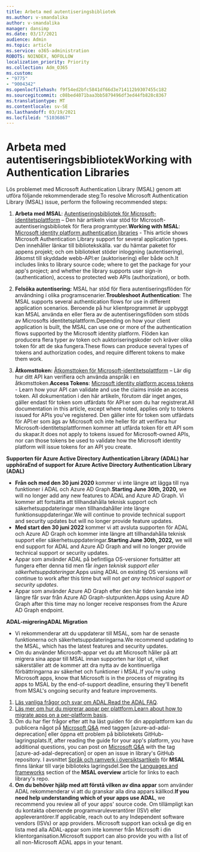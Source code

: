 ```yaml
---
title: Arbeta med autentiseringsbibliotek
ms.author: v-smandalika
author: v-smandalika
manager: dansimp
ms.date: 03/17/2021
audience: Admin
ms.topic: article
ms.service: o365-administration
ROBOTS: NOINDEX, NOFOLLOW
localization_priority: Priority
ms.collection: Adm_O365
ms.custom:
- "9775"
- "9004342"
ms.openlocfilehash: f9f54ed2bfc5841df66d3e714112b9307455c182
ms.sourcegitcommit: c08bed4071baa3bb5879496df3ed44fb828c8367
ms.translationtype: MT
ms.contentlocale: sv-SE
ms.lasthandoff: 03/19/2021
ms.locfileid: "51036867"
---
```

# <a name="working-with-authentication-libraries"></a><span data-ttu-id="eb5bf-102">Arbeta med autentiseringsbibliotek</span><span class="sxs-lookup"><span data-stu-id="eb5bf-102">Working with Authentication Libraries</span></span>

<span data-ttu-id="eb5bf-103">Lös problemet med Microsoft Authentication Library (MSAL) genom att utföra följande rekommenderade steg:</span><span class="sxs-lookup"><span data-stu-id="eb5bf-103">To resolve Microsoft Authentication Library (MSAL) issue, perform the following recommended steps:</span></span>

1. <span data-ttu-id="eb5bf-104">**Arbeta med MSAL**: [Autentiseringsbibliotek för Microsoft-identitetsplattform](https://docs.microsoft.com/azure/active-directory/develop/reference-v2-libraries) – Den här artikeln visar stöd för Microsoft-autentiseringsbibliotek för flera programtyper.</span><span class="sxs-lookup"><span data-stu-id="eb5bf-104">**Working with MSAL**: [Microsoft identity platform authentication libraries](https://docs.microsoft.com/azure/active-directory/develop/reference-v2-libraries) - This article shows Microsoft Authentication Library support for several application types.</span></span> <span data-ttu-id="eb5bf-105">Den innehåller länkar till bibliotekskälla. var du hämtar paketet för appens projekt; och om biblioteket stöder inloggning (autentisering), åtkomst till skyddade webb-API:er (auktorisering) eller både och.</span><span class="sxs-lookup"><span data-stu-id="eb5bf-105">It includes links to library source code; where to get the package for your app's project; and whether the library supports user sign-in (authentication), access to protected web APIs (authorization), or both.</span></span>

2. <span data-ttu-id="eb5bf-106">**Felsöka autentisering:** MSAL har stöd för flera autentiseringsflöden för användning i olika programscenarier.</span><span class="sxs-lookup"><span data-stu-id="eb5bf-106">**Troubleshoot Authentication**: The MSAL supports several authentication flows for use in different application scenarios.</span></span> <span data-ttu-id="eb5bf-107">Beroende på hur klientprogrammet är uppbyggt kan MSAL använda en eller flera av de autentiseringsflöden som stöds av Microsofts identitetsplattform.</span><span class="sxs-lookup"><span data-stu-id="eb5bf-107">Depending on how your client application is built, the MSAL can use one or more of the authentication flows supported by the Microsoft identity platform.</span></span> <span data-ttu-id="eb5bf-108">Flöden kan producera flera typer av token och auktoriseringskoder och kräver olika token för att de ska fungera.</span><span class="sxs-lookup"><span data-stu-id="eb5bf-108">These flows can produce several types of tokens and authorization codes, and require different tokens to make them work.</span></span>

3. <span data-ttu-id="eb5bf-109">**Åtkomsttoken:** [Åtkomsttoken för Microsoft-identitetsplattform](https://docs.microsoft.com/azure/active-directory/develop/access-tokens) – Lär dig hur ditt API kan verifiera och använda anspråk i en åtkomsttoken.</span><span class="sxs-lookup"><span data-stu-id="eb5bf-109">**Access Tokens**: [Microsoft identity platform access tokens](https://docs.microsoft.com/azure/active-directory/develop/access-tokens) - Learn how your API can validate and use the claims inside an access token.</span></span> <span data-ttu-id="eb5bf-110">All dokumentation i den här artikeln, förutom där inget anges, gäller endast för token som utfärdats för API:er som du har registrerat.</span><span class="sxs-lookup"><span data-stu-id="eb5bf-110">All documentation in this article, except where noted, applies only to tokens issued for APIs you've registered.</span></span> <span data-ttu-id="eb5bf-111">Den gäller inte för token som utfärdats för API:er som ägs av Microsoft och inte heller för att verifiera hur Microsoft-identitetsplattformen kommer att utfärda token för ett API som du skapar.</span><span class="sxs-lookup"><span data-stu-id="eb5bf-111">It does not apply to tokens issued for Microsoft-owned APIs, nor can those tokens be used to validate how the Microsoft identity platform will issue tokens for an API you create.</span></span>

<span data-ttu-id="eb5bf-112">**Supporten för Azure Active Directory Authentication Library (ADAL) har upphöra**</span><span class="sxs-lookup"><span data-stu-id="eb5bf-112">**End of support for Azure Active Directory Authentication Library (ADAL)**</span></span>

- <span data-ttu-id="eb5bf-113">**Från och med den 30 juni 2020** kommer vi inte längre att lägga till nya funktioner i ADAL och Azure AD Graph.</span><span class="sxs-lookup"><span data-stu-id="eb5bf-113">**Starting June 30th, 2020,** we will no longer add any new features to ADAL and Azure AD Graph.</span></span> <span data-ttu-id="eb5bf-114">Vi kommer att fortsätta att tillhandahålla teknisk support och säkerhetsuppdateringar men tillhandahåller inte längre funktionsuppdateringar.</span><span class="sxs-lookup"><span data-stu-id="eb5bf-114">We will continue to provide technical support and security updates but will no longer provide feature updates.</span></span>
- <span data-ttu-id="eb5bf-115">**Med start den 30 juni 2022** kommer vi att avsluta supporten för ADAL och Azure AD Graph och kommer inte längre att tillhandahålla teknisk support eller säkerhetsuppdateringar.</span><span class="sxs-lookup"><span data-stu-id="eb5bf-115">**Starting June 30th, 2022,** we will end support for ADAL and Azure AD Graph and will no longer provide technical support or security updates.</span></span>
- <span data-ttu-id="eb5bf-116">Appar som använder ADAL på befintliga OS-versioner fortsätter att fungera efter denna tid men får *ingen teknisk support eller säkerhetsuppdateringar.*</span><span class="sxs-lookup"><span data-stu-id="eb5bf-116">Apps using ADAL on existing OS versions will continue to work after this time but will not *get any technical support or security updates*.</span></span>
- <span data-ttu-id="eb5bf-117">Appar som använder Azure AD Graph efter den här tiden kanske inte längre får svar från Azure AD Graph-slutpunkten.</span><span class="sxs-lookup"><span data-stu-id="eb5bf-117">Apps using Azure AD Graph after this time may no longer receive responses from the Azure AD Graph endpoint.</span></span>

<span data-ttu-id="eb5bf-118">**ADAL-migrering**</span><span class="sxs-lookup"><span data-stu-id="eb5bf-118">**ADAL Migration**</span></span>

- <span data-ttu-id="eb5bf-119">Vi rekommenderar att du uppdaterar till MSAL, som har de senaste funktionerna och säkerhetsuppdateringarna.</span><span class="sxs-lookup"><span data-stu-id="eb5bf-119">We recommend updating to the MSAL, which has the latest features and security updates.</span></span>
- <span data-ttu-id="eb5bf-120">Om du använder Microsoft-appar vet du att Microsoft håller på att migrera sina appar till MSAL innan supporten har löpt ut, vilket säkerställer att de kommer att dra nytta av de kontinuerliga förbättringarna av säkerhet och funktioner i MSAL.</span><span class="sxs-lookup"><span data-stu-id="eb5bf-120">If you're using Microsoft apps, know that Microsoft is in the process of migrating its apps to MSAL by the end-of-support deadline, ensuring they'll benefit from MSAL's ongoing security and feature improvements.</span></span>

1. <span data-ttu-id="eb5bf-121">[Läs vanliga frågor och svar om ADAL.](https://docs.microsoft.com/azure/active-directory/develop/msal-migration#frequently-asked-questions-faq)</span><span class="sxs-lookup"><span data-stu-id="eb5bf-121">[Read the ADAL FAQ](https://docs.microsoft.com/azure/active-directory/develop/msal-migration#frequently-asked-questions-faq).</span></span>
2. <span data-ttu-id="eb5bf-122">[Läs mer om hur du migrerar appar per plattform.](https://docs.microsoft.com/azure/active-directory/develop/msal-migration#migration-guidance)</span><span class="sxs-lookup"><span data-stu-id="eb5bf-122">[Learn about how to migrate apps on a per-platform basis](https://docs.microsoft.com/azure/active-directory/develop/msal-migration#migration-guidance).</span></span>
3. <span data-ttu-id="eb5bf-123">Om du har fler frågor efter att ha läst guiden för din appplattform kan du publicera något på [Microsoft Q&A](https://docs.microsoft.com/answers/topics/azure-ad-adal-deprecation.html) med taggen [azure-ad-adal-deprecation] eller öppna ett problem på bibliotekets GitHub-lagringsplats.</span><span class="sxs-lookup"><span data-stu-id="eb5bf-123">If, after reading the guide for your app's platform, you have additional questions, you can post on [Microsoft Q&A](https://docs.microsoft.com/answers/topics/azure-ad-adal-deprecation.html) with the tag [azure-ad-adal-deprecation] or open an issue in library's GitHub repository.</span></span> <span data-ttu-id="eb5bf-124">I avsnittet [Språk och ramverk i översiktsartikeln](https://docs.microsoft.com/azure/active-directory/develop/msal-overview#languages-and-frameworks) för **MSAL** finns länkar till varje biblioteks lagringsdel.</span><span class="sxs-lookup"><span data-stu-id="eb5bf-124">See the [Languages and frameworks](https://docs.microsoft.com/azure/active-directory/develop/msal-overview#languages-and-frameworks) section of the **MSAL overview** article for links to each library's repo.</span></span>
4. <span data-ttu-id="eb5bf-125">**Om du behöver hjälp med att förstå vilken av dina appar** som använder ADAL rekommenderar vi att du granskar alla dina appars källkod.</span><span class="sxs-lookup"><span data-stu-id="eb5bf-125">**If you need help understanding which of your apps use ADAL**, we recommend you review all of your apps' source code.</span></span> <span data-ttu-id="eb5bf-126">Om tillämpligt kan du kontakta oberoende programvaruleverantörer (ISV) eller appleverantörer.</span><span class="sxs-lookup"><span data-stu-id="eb5bf-126">If applicable, reach out to any Independent software vendors (ISVs) or app providers.</span></span> <span data-ttu-id="eb5bf-127">Microsoft support kan också ge dig en lista med alla ADAL-appar som inte kommer från Microsoft i din klientorganisation.</span><span class="sxs-lookup"><span data-stu-id="eb5bf-127">Microsoft support can also provide you with a list of all non-Microsoft ADAL apps in your tenant.</span></span>







